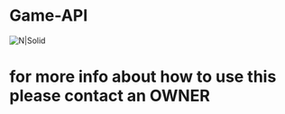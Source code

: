 # Game-API

![N|Solid](http://i.imgur.com/40m8wOE.png)

# for more info about how to use this please contact an OWNER
